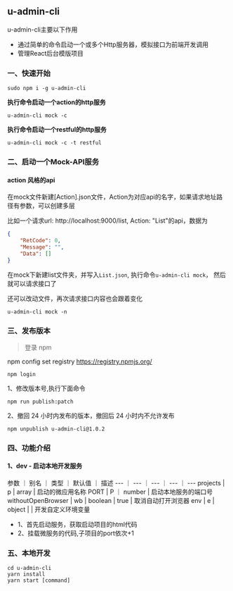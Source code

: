 ## u-admin-cli

u-admin-cli主要以下作用
- 通过简单的命令启动一个或多个Http服务器，模拟接口为前端开发调用
- 管理React后台模版项目

### 一、快速开始

```
sudo npm i -g u-admin-cli
```
**执行命令启动一个action的http服务**

```
u-admin-cli mock -c
```


**执行命令启动一个restful的http服务**
```
u-admin-cli mock -c -t restful
```


### 二、启动一个Mock-API服务

#### action 风格的api

在mock文件新建[Action].json文件，Action为对应api的名字，如果请求地址路径有参数，可以创建多层

比如一个请求url: http://localhost:9000/list, Action: "List"的api，数据为

```json
{
    "RetCode": 0,
    "Message": "",
    "Data": [] 
}
```
在mock下新建list文件夹，并写入`List.json`, 执行命令`u-admin-cli mock`， 然后就可以请求接口了


还可以改动文件，再次请求接口内容也会跟着变化

```
u-admin-cli mock -n
```

### 三、发布版本

> 登录 npm

npm config set registry https://registry.npmjs.org/

```
npm login
```

1、修改版本号,执行下面命令

```
npm run publish:patch
```

2、撤回 24 小时内发布的版本，撤回后 24 小时内不允许发布

```
npm unpublish u-admin-cli@1.0.2
```

### 四、功能介绍

#### 1、dev - 启动本地开发服务

参数 ｜ 别名 ｜ 类型 ｜ 默认值 ｜ 描述
--- ｜ --- ｜ --- ｜ --- ｜ ---
projects | p | array | 启动的微应用名称
PORT | P ｜ number | 启动本地服务的端口号
withoutOpenBrowser | wb | boolean | true | 取消自动打开浏览器
env | e | object | | 开发自定义环境变量

- 1、首先启动服务，获取启动项目的html代码
- 2、挂载微服务的代码,子项目的port依次+1


### 五、本地开发

```
cd u-admin-cli
yarn install
yarn start [command]
```